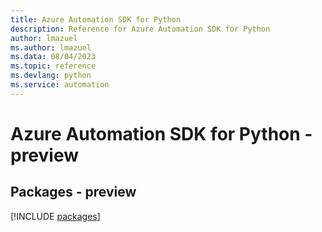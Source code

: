 ```yaml
---
title: Azure Automation SDK for Python
description: Reference for Azure Automation SDK for Python
author: lmazuel
ms.author: lmazuel
ms.data: 08/04/2023
ms.topic: reference
ms.devlang: python
ms.service: automation
---
```

# Azure Automation SDK for Python - preview
## Packages - preview
[!INCLUDE [packages](automation-index.md)]